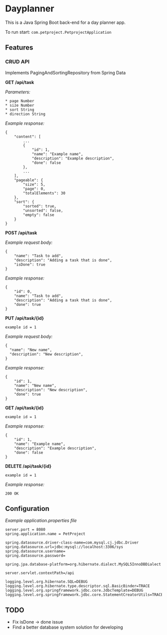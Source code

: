 <h1>Dayplanner</h1>

This is a Java Spring Boot back-end for a day planner app.

To run start: `com.petproject.PetprojectApplication`

<h2>Features</h2>

<h3>CRUD API</h3>
<p>Implements PagingAndSortingRepository from Spring Data</p>

<b>GET /api/task</b>

*Parameters:*

    * page Number
    * size Number
    * sort String
    * direction String

*Example response:*

    {
        "content": [
            ...
            {
                "id": 1,
                "name": "Example name",
                "description": "Example description",
                "done": false
            },
            ...
        ],
        "pageable": {
            "size": 5,
            "page": 0,
            "totalElements": 30
        },
        "sort": {
            "sorted": true,
            "unsorted": false,
            "empty": false
        }
    }

<b>POST /api/task</b>

*Example request body:*

    {
    	"name": "Task to add",
    	"description": "Adding a task that is done",
    	"isDone": true
    }

*Example response:*

    {
        "id": 0,
        "name": "Task to add",
        "description": "Adding a task that is done",
        "done": true
    }

<b>PUT /api/task/{id}</b>

`example id = 1`

*Example request body:*

    {
      "name": "New name",
      "description": "New description",
    }

*Example response:*

    {
        "id": 1,
        "name": "New name",
        "description": "New description",
        "done": true
    }
    

<b>GET /api/task/{id}</b>

`example id = 1`

*Example response:*


    {
        "id": 1,
        "name": "Example name",
        "description": "Example description",
        "done": false
    }
    
<b>DELETE /api/task/{id}</b>

`example id = 1`

*Example response:*

    200 OK
    

<h2>Configuration</h2>
   
*Example application.properties file*
   
    server.port = 8080
    spring.application.name = PetProject
    
    spring.datasource.driver-class-name=com.mysql.cj.jdbc.Driver
    spring.datasource.url=jdbc:mysql://localhost:3306/sys
    spring.datasource.username=
    spring.datasource.password=
    
    spring.jpa.database-platform=org.hibernate.dialect.MySQL5InnoDBDialect
    
    server.servlet.contextPath=/api
    
    logging.level.org.hibernate.SQL=DEBUG
    logging.level.org.hibernate.type.descriptor.sql.BasicBinder=TRACE
    logging.level.org.springframework.jdbc.core.JdbcTemplate=DEBUG
    logging.level.org.springframework.jdbc.core.StatementCreatorUtils=TRACE


<h2>TODO</h2>

* Fix isDone -> done issue
* Find a better database system solution for developing
